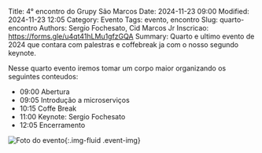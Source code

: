 Title: 4° encontro do Grupy São Marcos
Date: 2024-11-23 09:00
Modified: 2024-11-23 12:05
Category: Evento
Tags: evento, encontro
Slug: quarto-encontro
Authors: Sergio Fochesato, Cid Marcos Jr
Inscricao: https://forms.gle/u4qt41hLMu1gfzGQA
Summary: Quarto e ultimo evento de 2024 que contara com palestras e coffebreak ja com o nosso segundo keynote.

Nesse quarto evento iremos tomar um corpo maior organizando os seguintes conteudos:

 - 09:00 Abertura
 - 09:05 Introdução a microserviços
 - 10:15 Coffe Break
 - 11:00 Keynote: Sergio Fochesato 
 - 12:05 Encerramento

![Foto do evento]({static}/images/evento-4.jpeg){:.img-fluid .event-img}